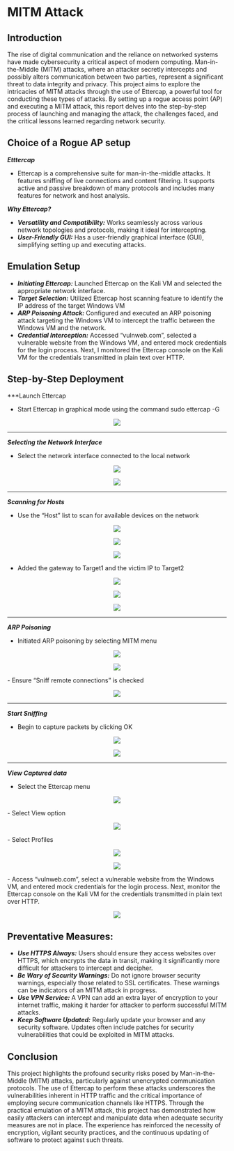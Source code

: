 # MITM Attack 

## Introduction

The rise of digital communication and the reliance on networked systems have made cybersecurity a critical aspect of modern computing. Man-in-the-Middle (MITM) attacks, where an attacker secretly intercepts and possibly alters communication between two parties, represent a significant threat to data integrity and privacy. This project aims to explore the intricacies of MITM attacks through the use of Ettercap, a powerful tool for conducting these types of attacks. By setting up a rogue access point (AP) and executing a MITM attack, this report delves into the step-by-step process of launching and managing the attack, the challenges faced, and the critical lessons learned regarding network security.

## Choice of a Rogue AP setup

***Etttercap***
- Ettercap is a comprehensive suite for man-in-the-middle attacks. It features sniffing of live connections and content filtering. It supports active and passive breakdown of many protocols and includes many features for network and host analysis.

***Why Ettercap?***

- ***Versatility and Compatibility:*** Works seamlessly across various network topologies and protocols, making it ideal for intercepting.
- ***User-Friendly GUI:*** Has a user-friendly graphical interface (GUI), simplifying setting up and executing attacks.

## Emulation Setup

- ***Initiating Ettercap:*** Launched Ettercap on the Kali VM and selected the appropriate network interface.
- ***Target Selection:*** Utilized Ettercap host scanning feature to identify the IP address of the target Windows VM
- ***ARP Poisoning Attack:*** Configured and executed an ARP poisoning attack targeting the Windows VM to intercept the traffic between the Windows VM and the network.
- ***Credential Interception:*** Accessed “vulnweb.com”, selected a vulnerable website from the Windows VM, and entered mock credentials for the login process. Next, I monitored the Ettercap console on the Kali VM for the credentials transmitted in plain text over HTTP.

## Step-by-Step Deployment

***Launch Ettercap
- Start Ettercap in graphical mode using the command sudo ettercap -G
<p align="center"><img src=images/Picture1.png></p>

---

***Selecting the Network Interface***
- Select the network interface connected to the local network
<p align="center"><img src=images/Picture2.png></p>
<p align="center"><img src=images/Picture3.png></p>

---

***Scanning for Hosts***
- Use the “Host” list to scan for available devices on the network
<p align="center"><img src=images/Picture4.png></p>
<p align="center"><img src=images/Picture5.png></p>
<p align="center"><img src=images/Picture6.png></p>

- Added the gateway to Target1 and the victim IP to Target2
<p align="center"><img src=images/Picture7.png></p>
<p align="center"><img src=images/Picture8.png></p>
<p align="center"><img src=images/Picture9.jpg></p>

---

***ARP Poisoning***
- Initiated ARP poisoning by selecting MITM menu
<p align="center"><img src=images/Picture10.jpg></p>
<p align="center"><img src=images/Picture11.jpg></p>
- Ensure “Sniff remote connections” is checked 
<p align="center"><img src=images/Picture12.jpg></p>

---

***Start Sniffing***
- Begin to capture packets by clicking OK
<p align="center"><img src=images/Picture13.jpg></p>
<p align="center"><img src=images/Picture14.jpg></p>

---

***View Captured data***
- Select the Ettercap menu
<p align="center"><img src=images/Picture15.jpg></p>
- Select View option
<p align="center"><img src=images/Picture16.jpg></p>
- Select Profiles
<p align="center"><img src=images/Picture17.jpg></p>
<p align="center"><img src=images/Picture18.jpg></p>
- Access “vulnweb.com”, select a vulnerable website from the Windows VM, and entered mock credentials for the login process. Next, monitor the Ettercap console on the Kali VM for the credentials transmitted in plain text over HTTP.
<p align="center"><img src=images/Picture19.jpg></p>

## Preventative Measures:
- ***Use HTTPS Always:*** Users should ensure they access websites over HTTPS, which encrypts the data in transit, making it significantly more difficult for attackers to intercept and decipher.
- ***Be Wary of Security Warnings:*** Do not ignore browser security warnings, especially those related to SSL certificates. These warnings can be indicators of an MITM attack in progress.
- ***Use VPN Service:*** A VPN can add an extra layer of encryption to your internet traffic, making it harder for attacker to perform successful MITM attacks.
- ***Keep Software Updated:*** Regularly update your browser and any security software. Updates often include patches for security vulnerabilities that could be exploited in MITM attacks.

## Conclusion

This project highlights the profound security risks posed by Man-in-the-Middle (MITM) attacks, particularly against unencrypted communication protocols. The use of Ettercap to perform these attacks underscores the vulnerabilities inherent in HTTP traffic and the critical importance of employing secure communication channels like HTTPS. Through the practical emulation of a MITM attack, this project has demonstrated how easily attackers can intercept and manipulate data when adequate security measures are not in place. The experience has reinforced the necessity of encryption, vigilant security practices, and the continuous updating of software to protect against such threats. 





















